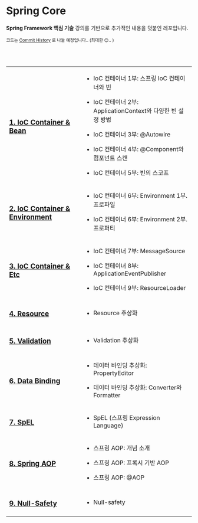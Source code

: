 # Spring Core

**Spring Framework 핵심 기술** 강의를 기반으로 추가적인 내용을 덧붙인 레포입니다.

<small> 코드는 [Commit History](https://github.com/gngsn/Gngsn-Spring-Lab/commits/master/spring-framework-core/README.md) 로 나눌 예정입니다.. (최대한 😉.. ) </small>

<br/><br/>

<table width="100%">
<tr width="100%">
<td width="40%">

### [1. IoC Container & Bean](https://github.com/gngsn/Gngsn-Spring-Lab/blob/master/spring-framework-core/note/IoCContainer%26Bean.md)

</td>
<td width="100%">

- IoC 컨테이너 1부: 스프링 IoC 컨테이너와 빈

- IoC 컨테이너 2부: ApplicationContext와 다양한 빈 설정 방법

- IoC 컨테이너 3부: @Autowire

- IoC 컨테이너 4부: @Component와 컴포넌트 스캔

- IoC 컨테이너 5부: 빈의 스코프

</td>
</tr><tr width="100%">
<td width="40%">

### [2. IoC Container & Environment](https://github.com/gngsn/Gngsn-Spring-Lab/blob/master/spring-framework-core/note/IoCContainer%26Environment.md)

</td>
<td width="100%">

- IoC 컨테이너 6부: Environment 1부. 프로파일

- IoC 컨테이너 6부: Environment 2부. 프로퍼티

</td>
</tr><tr width="100%">
<td width="40%">

### [3. IoC Container & Etc](https://github.com/gngsn/Gngsn-Spring-Lab/blob/master/spring-framework-core/note/IoCContainer%26ETC.md)

</td>
<td width="100%">

- IoC 컨테이너 7부: MessageSource

- IoC 컨테이너 8부: ApplicationEventPublisher

- IoC 컨테이너 9부: ResourceLoader

</td>
</tr><tr width="100%">
<td width="40%">

### [4. Resource](https://github.com/gngsn/Gngsn-Spring-Lab/blob/master/spring-framework-core/note/ResourceAbstraction.md)

</td>
<td width="100%">

- Resource 추상화

</td>
</tr><tr width="100%">
<td width="40%">

### [5. Validation](https://github.com/gngsn/Gngsn-Spring-Lab/blob/master/spring-framework-core/note/ValidationAbstraction.md)

</td>
<td width="100%">

- Validation 추상화

</td>
</tr><tr width="100%">
<td width="40%">

### [6. Data Binding](https://github.com/gngsn/Gngsn-Spring-Lab/blob/master/spring-framework-core/note/DataBinding.md)

</td>
<td width="100%">

- 데이터 바인딩 추상화: PropertyEditor

- 데이터 바인딩 추상화: Converter와 Formatter

</td>
</tr><tr width="100%">
<td width="40%">

### [7. SpEL](https://github.com/gngsn/Gngsn-Spring-Lab/blob/master/spring-framework-core/note/SpEL.md)

</td>
<td width="100%">

- SpEL (스프링 Expression Language)

</td>
</tr><tr width="100%">
<td width="40%">

### [8. Spring AOP](https://github.com/gngsn/Gngsn-Spring-Lab/blob/master/spring-framework-core/note/SpringAOP.md)

</td>
<td width="100%">

- 스프링 AOP: 개념 소개

- 스프링 AOP: 프록시 기반 AOP

- 스프링 AOP: @AOP

</td>
</tr><tr width="100%">
<td width="40%">

### [9. Null-Safety](https://github.com/gngsn/Gngsn-Spring-Lab/blob/master/spring-framework-core/note/NullSafety.md)

</td>
<td width="100%">

- Null-safety

</td>
</tr>
</table>
